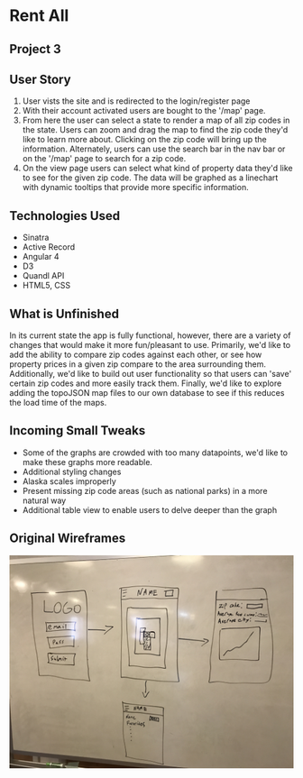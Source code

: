 # Rent All

## Project 3

## User Story
1. User vists the site and is redirected to the login/register page
2. With their account activated users are bought to the '/map' page.
3. From here the user can select a state to render a map of all zip codes in the state. Users can zoom and drag the map to find the zip code they'd like to learn more about. Clicking on the zip code will bring up the information. Alternately, users can use the search bar in the nav bar or on the '/map' page to search for a zip code.
4. On the view page users can select what kind of property data they'd like to see for the given zip code. The data will be graphed as a linechart with dynamic tooltips that provide more specific information.

## Technologies Used
- Sinatra
- Active Record
- Angular 4
- D3
- Quandl API
- HTML5, CSS

## What is Unfinished
In its current state the app is fully functional, however, there are a variety of changes that would make it more fun/pleasant to use. Primarily, we'd like to add the ability to compare zip codes against each other, or see how property prices in a given zip compare to the area surrounding them. Additionally, we'd like to build out user functionality so that users can 'save' certain zip codes and more easily track them. Finally, we'd like to explore adding the topoJSON map files to our own database to see if this reduces the load time of the maps.

## Incoming Small Tweaks
- Some of the graphs are crowded with too many datapoints, we'd like to make these graphs more readable.
- Additional styling changes
- Alaska scales improperly
- Present missing zip code areas (such as national parks) in a more natural way
- Additional table view to enable users to delve deeper than the graph

## Original Wireframes
![alt text](https://github.com/AceCat/rent-app/blob/master/IMG_0486.JPG)

